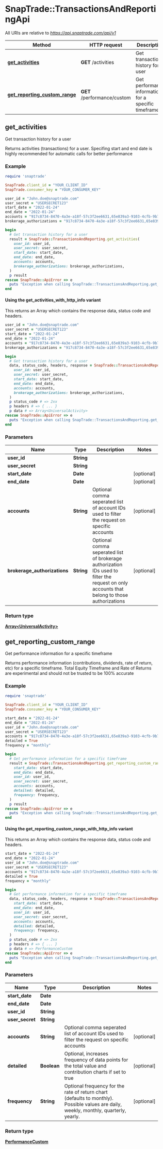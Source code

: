 # SnapTrade::TransactionsAndReportingApi

All URIs are relative to *https://api.snaptrade.com/api/v1*

| Method | HTTP request | Description |
| ------ | ------------ | ----------- |
| [**get_activities**](TransactionsAndReportingApi.md#get_activities) | **GET** /activities | Get transaction history for a user |
| [**get_reporting_custom_range**](TransactionsAndReportingApi.md#get_reporting_custom_range) | **GET** /performance/custom | Get performance information for a specific timeframe |

## get_activities

Get transaction history for a user

Returns activities (transactions) for a user. Specifing start and end date is highly recommended for automatic calls for better performance

### Example

```ruby
require 'snaptrade'

SnapTrade.client_id = "YOUR_CLIENT_ID"
SnapTrade.consumer_key = "YOUR_CONSUMER_KEY"

user_id = "John.doe@snaptrade.com"
user_secret = "USERSECRET123"
start_date = "2022-01-24"
end_date = "2022-01-24"
accounts = "917c8734-8470-4a3e-a18f-57c3f2ee6631,65e839a3-9103-4cfb-9b72-2071ef80c5f2"
brokerage_authorizations = "917c8734-8470-4a3e-a18f-57c3f2ee6631,65e839a3-9103-4cfb-9b72-2071ef80c5f2"

begin
  # Get transaction history for a user
  result = SnapTrade::TransactionsAndReporting.get_activities(
    user_id: user_id,
    user_secret: user_secret,
    start_date: start_date,
    end_date: end_date,
    accounts: accounts,
    brokerage_authorizations: brokerage_authorizations,
  )
  p result
rescue SnapTrade::ApiError => e
  puts "Exception when calling SnapTrade::TransactionsAndReporting.get_activities: #{e}"
end
```

#### Using the get_activities_with_http_info variant

This returns an Array which contains the response data, status code and headers.

```ruby
user_id = "John.doe@snaptrade.com"
user_secret = "USERSECRET123"
start_date = "2022-01-24"
end_date = "2022-01-24"
accounts = "917c8734-8470-4a3e-a18f-57c3f2ee6631,65e839a3-9103-4cfb-9b72-2071ef80c5f2"
brokerage_authorizations = "917c8734-8470-4a3e-a18f-57c3f2ee6631,65e839a3-9103-4cfb-9b72-2071ef80c5f2"

begin
  # Get transaction history for a user
  data, status_code, headers, response = SnapTrade::TransactionsAndReporting.get_activities_with_http_info(
    user_id: user_id,
    user_secret: user_secret,
    start_date: start_date,
    end_date: end_date,
    accounts: accounts,
    brokerage_authorizations: brokerage_authorizations,
  )
  p status_code # => 2xx
  p headers # => { ... }
  p data # => Array<UniversalActivity>
rescue SnapTrade::ApiError => e
  puts "Exception when calling SnapTrade::TransactionsAndReporting.get_activities: #{e}"
end
```

### Parameters

| Name | Type | Description | Notes |
| ---- | ---- | ----------- | ----- |
| **user_id** | **String** |  |  |
| **user_secret** | **String** |  |  |
| **start_date** | **Date** |  | [optional] |
| **end_date** | **Date** |  | [optional] |
| **accounts** | **String** | Optional comma seperated list of account IDs used to filter the request on specific accounts | [optional] |
| **brokerage_authorizations** | **String** | Optional comma seperated list of brokerage authorization IDs used to filter the request on only accounts that belong to those authorizations | [optional] |

### Return type

[**Array&lt;UniversalActivity&gt;**](UniversalActivity.md)

## get_reporting_custom_range

Get performance information for a specific timeframe

Returns performance information (contributions, dividends, rate of return, etc) for a specific timeframe. Total Equity Timeframe and Rate of Returns are experimental and should not be trusted to be 100% accurate

### Example

```ruby
require 'snaptrade'

SnapTrade.client_id = "YOUR_CLIENT_ID"
SnapTrade.consumer_key = "YOUR_CONSUMER_KEY"

start_date = "2022-01-24"
end_date = "2022-01-24"
user_id = "John.doe@snaptrade.com"
user_secret = "USERSECRET123"
accounts = "917c8734-8470-4a3e-a18f-57c3f2ee6631,65e839a3-9103-4cfb-9b72-2071ef80c5f2"
detailed = True
frequency = "monthly"

begin
  # Get performance information for a specific timeframe
  result = SnapTrade::TransactionsAndReporting.get_reporting_custom_range(
    start_date: start_date,
    end_date: end_date,
    user_id: user_id,
    user_secret: user_secret,
    accounts: accounts,
    detailed: detailed,
    frequency: frequency,
  )
  p result
rescue SnapTrade::ApiError => e
  puts "Exception when calling SnapTrade::TransactionsAndReporting.get_reporting_custom_range: #{e}"
end
```

#### Using the get_reporting_custom_range_with_http_info variant

This returns an Array which contains the response data, status code and headers.

```ruby
start_date = "2022-01-24"
end_date = "2022-01-24"
user_id = "John.doe@snaptrade.com"
user_secret = "USERSECRET123"
accounts = "917c8734-8470-4a3e-a18f-57c3f2ee6631,65e839a3-9103-4cfb-9b72-2071ef80c5f2"
detailed = True
frequency = "monthly"

begin
  # Get performance information for a specific timeframe
  data, status_code, headers, response = SnapTrade::TransactionsAndReporting.get_reporting_custom_range_with_http_info(
    start_date: start_date,
    end_date: end_date,
    user_id: user_id,
    user_secret: user_secret,
    accounts: accounts,
    detailed: detailed,
    frequency: frequency,
  )
  p status_code # => 2xx
  p headers # => { ... }
  p data # => PerformanceCustom
rescue SnapTrade::ApiError => e
  puts "Exception when calling SnapTrade::TransactionsAndReporting.get_reporting_custom_range: #{e}"
end
```

### Parameters

| Name | Type | Description | Notes |
| ---- | ---- | ----------- | ----- |
| **start_date** | **Date** |  |  |
| **end_date** | **Date** |  |  |
| **user_id** | **String** |  |  |
| **user_secret** | **String** |  |  |
| **accounts** | **String** | Optional comma seperated list of account IDs used to filter the request on specific accounts | [optional] |
| **detailed** | **Boolean** | Optional, increases frequency of data points for the total value and contribution charts if set to true | [optional] |
| **frequency** | **String** | Optional frequency for the rate of return chart (defaults to monthly). Possible values are daily, weekly, monthly, quarterly, yearly. | [optional] |

### Return type

[**PerformanceCustom**](PerformanceCustom.md)

